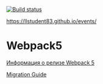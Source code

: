 [![Build status](https://ci.appveyor.com/api/projects/status/ywy6r09sfhdt97aq?svg=true)](https://ci.appveyor.com/project/LLStudent83/events)

https://llstudent83.github.io/events/


# Webpack5

[Информация о релизе Webpack 5](https://webpack.js.org/blog/2020-10-10-webpack-5-release/)

[Migration Guide](https://webpack.js.org/migrate/5/)
